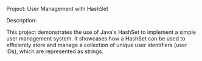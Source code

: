 Project: User Management with HashSet

Description:

This project demonstrates the use of Java's HashSet to implement a simple user management system. It showcases how a HashSet can be used to efficiently store and manage a collection of unique user identifiers (user IDs), which are represented as strings.
